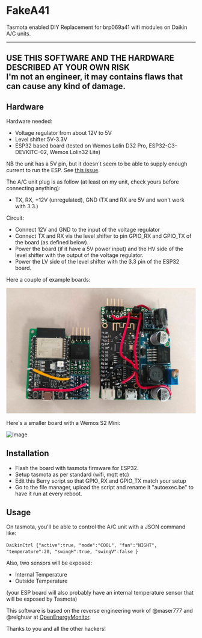 # FakeA41
Tasmota enabled DIY Replacement for brp069a41 wifi modules on Daikin A/C units.

--------------
USE THIS SOFTWARE AND THE HARDWARE DESCRIBED AT YOUR OWN RISK  
I'm not an engineer, it may contains flaws that can cause
any kind of damage.
--------------

## Hardware

Hardware needed:
- Voltage regulator from about 12V to 5V
- Level shifter 5V-3.3V
- ESP32 based board (tested on Wemos Lolin D32 Pro, ESP32-C3-DEVKITC-02, Wemos Lolin32 Lite)

NB the unit has a 5V pin, but it doesn't seem to be able to supply enough current to run the ESP. See [this issue](https://github.com/msx80/FakeA41/issues/1).

The A/C unit plug is as follow (at least on my unit, check yours before connecting anything):

- TX, RX, +12V (unregulated), GND (TX and RX are 5V and won't work with 3.3.)

Circuit:

- Connect 12V and GND to the input of the voltage regulator
- Connect TX and RX via the level shifter to pin GPIO_RX and GPIO_TX of the board (as defined below).
- Power the board (if it have a 5V power input) and the HV side of the level shifter with the output of the voltage regulator.
- Power the LV side of the level shifter with the 3.3 pin of the ESP32 board.

Here a couple of example boards:

![example boards](https://raw.githubusercontent.com/msx80/FakeA41/main/IMG20220723171046.jpg)

Here's a smaller board with a Wemos S2 Mini:

![image](https://user-images.githubusercontent.com/2278103/233312123-22bd5b00-5425-4796-8384-4b8d113d3a65.png)


## Installation

- Flash the board with tasmota firmware for ESP32.
- Setup tasmota as per standard (wifi, mqtt etc)
- Edit this Berry script so that GPIO_RX and GPIO_TX match your setup
- Go to the file manager, upload the script and rename it "autoexec.be" to have it run at every reboot.

## Usage

On tasmota, you'll be able to control the A/C unit with a JSON command like:

`DaikinCtrl {"active":true, "mode":"COOL", "fan":"NIGHT", "temperature":20, "swingH":true, "swingV":false }`

Also, two sensors will be exposed: 
- Internal Temperature
- Outside Temperature

(your ESP board will also probably have an internal temperature sensor that will be exposed by Tasmota)

This software is based on the reverse engineering work of @maser777 and @relghuar at [OpenEnergyMonitor](https://community.openenergymonitor.org/t/hack-my-heat-pump-and-publish-data-onto-emoncms/2551).

Thanks to you and all the other hackers!
